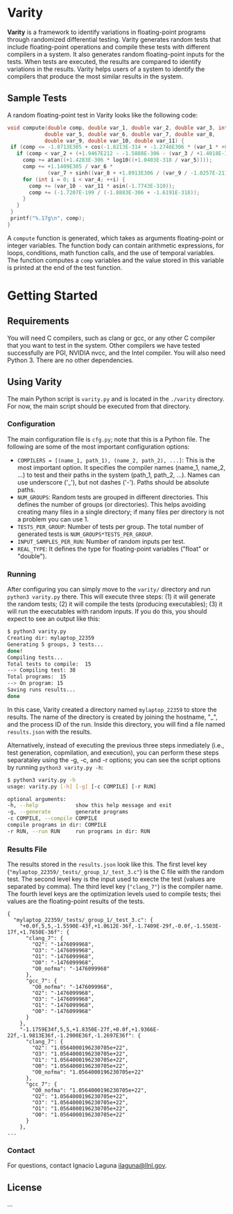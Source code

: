  # Varity
 
 **Varity** is a framework to identify variations in floating-point programs through randomized differential testing. Varity generates random tests that include floating-point operations and compile these tests with different compilers in a system. It also generates random floating-point inputs for the tests. When tests are executed, the results are compared to identify variations in the results. Varity helps users of a system to identify the compilers that produce the most similar results in the system.
 
 ## Sample Tests
 
 A random floating-point test in Varity looks like the following code:

 ```c
void compute(double comp, double var_1, double var_2, double var_3, int var_4,
             double var_5, double var_6, double var_7, double var_8,
             double var_9, double var_10, double var_11) {
  if (comp <= -1.8713E305 + cos(-1.8213E-314 + -1.2746E306 * (var_1 * +0.0))) {
    if (comp < var_2 + (+1.9467E212 - -1.5888E-306 - (var_3 / +1.4018E-312))) {
      comp += atan((+1.4283E-306 * log10((+1.0403E-318 / var_5))));
      comp += +1.1409E305 / var_6 *
              (var_7 + sinh((var_8 + +1.8913E306 / (var_9 / -1.0257E-211))));
      for (int i = 0; i < var_4; ++i) {
        comp += (var_10 - var_11 * asin(-1.7743E-310));
        comp += (-1.7207E-199 / (-1.8883E-306 + -1.6191E-318));
      }
    }
  }
  printf("%.17g\n", comp);
}
```
 
 A `compute` function is generated, which takes as arguments floating-point or integer variables. The function body
 can contain arithmetic expressions, for loops, conditions, math function calls, and the use of temporal variables.
 The function computes a `comp` variables and the value stored in this variable is printed at the end of the test function.
 
 # Getting Started
 
 ## Requirements
 You will need C compilers, such as clang or gcc, or any other C compiler that you want to test in the system. Other compilers we have tested successfully are PGI, NVIDIA nvcc, and the Intel compiler. You will also need Python 3. There are no other dependencies.
 
 ## Using Varity
 
 The main Python script is `varity.py` and is located in the `./varity` directory. For now, the main script should be executed from that directory.
 
 ### Configuration
 
 The main configuration file is `cfg.py`; note that this is a Python file. The following are some of the most important configuration options:
 - `COMPILERS = [(name_1, path_1), (name_2, path_2), ...]`: This is the most important option. It specifies the compiler names (name_1, name_2, ...) to test and their paths in the system (path_1, path_2, ...). Names can use underscore ('_'), but not dashes ('-'). Paths should be absolute paths.
 - `NUM_GROUPS`: Random tests are grouped in different directories. This defines the number of groups (or directories). This helps avoiding creating many files in a single directory; if many files per directory is not a problem you can use 1.
 - `TESTS_PER_GROUP`: Number of tests per group. The total number of generated tests is `NUM_GROUPS*TESTS_PER_GROUP`. 
 - `INPUT_SAMPLES_PER_RUN`: Number of random inputs per test.
 - `REAL_TYPE`: It defines the type for floating-point variables ("float" or "double").
 
 ### Running 
 
 After configuring you can simply move to the `varity/` directory and run `python3 varity.py` there. This will execute three steps: (1) it will generate the random tests; (2) it will compile the tests (producing executables); (3) it will run the executables with random inputs. If you do this, you should expect to see an output like this:
 
 ```sh
 $ python3 varity.py 
 Creating dir: mylaptop_22359
 Generating 5 groups, 3 tests... 
 done!
 Compiling tests...
 Total tests to compile:  15
 --> Compiling test: 38
 Total programs:  15
 --> On program: 15
 Saving runs results...
 done
 ```
 In this case, Varity created a directory named `mylaptop_22359` to store the results. The name of the directory is created by joining the hostname, "_", and the process ID of the run. Inside this directory, you will find a file named `results.json` with the results.
 
 Alternatively, instead of executing the previous three steps inmediately (i.e., test generation, copmilation, and execution), you can perform these steps separataley using the -g, -c, and -r options; you can see the script options by running `python3 varity.py -h`:
 
 ```sh
 $ python3 varity.py -h
 usage: varity.py [-h] [-g] [-c COMPILE] [-r RUN]
 
 optional arguments:
 -h, --help            show this help message and exit
 -g, --generate        generate programs
 -c COMPILE, --compile COMPILE
 compile programs in dir: COMPILE
 -r RUN, --run RUN     run programs in dir: RUN
 ```
 
 ### Results File
 
 The results stored in the `results.json` look like this. The first level key (`"mylaptop_22359/_tests/_group_1/_test_3.c"`) is the C file with the random test. The second level key is the input used to execte the test (values are separated by comma). The third level key (`"clang_7"`) is the compiler name. The fourth level keys are the optimization levels used to compile tests; thei values are the floating-point results of the tests.
 
 ```jason
 {
   "mylaptop_22359/_tests/_group_1/_test_3.c": {
     "+0.0f,5,5,-1.5590E-43f,+1.0612E-36f,-1.7409E-29f,-0.0f,-1.5503E-17f,+1.7650E-36f": {
       "clang_7": {
         "O2": "-1476099968",
         "O3": "-1476099968",
         "O1": "-1476099968",
         "O0": "-1476099968",
         "O0_nofma": "-1476099968"
       },
       "gcc_7": {
         "O0_nofma": "-1476099968",
         "O2": "-1476099968",
         "O3": "-1476099968",
         "O1": "-1476099968",
         "O0": "-1476099968"
       }
     },
     "-1.1759E34f,5,5,+1.8350E-27f,+0.0f,+1.9366E-22f,-1.9813E36f,-1.2900E36f,-1.2697E36f": {
       "clang_7": {
         "O2": "1.0564000196230705e+22",
         "O3": "1.0564000196230705e+22",
         "O1": "1.0564000196230705e+22",
         "O0": "1.0564000196230705e+22",
         "O0_nofma": "1.0564000196230705e+22"
       },
       "gcc_7": {
         "O0_nofma": "1.0564000196230705e+22",
         "O2": "1.0564000196230705e+22",
         "O3": "1.0564000196230705e+22",
         "O1": "1.0564000196230705e+22",
         "O0": "1.0564000196230705e+22"
       }
     },
...
 ```
 

 ### Contact
 For questions, contact Ignacio Laguna <ilaguna@llnl.gov>.
 
 ## License
 
 ...

